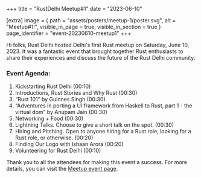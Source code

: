 +++
title = "RustDelhi Meetup#1"
date = "2023-06-10"

[extra]
    image = { path = "assets/posters/meetup-1/poster.svg", alt = "Meetup#1!", visible_in_page = true, visible_in_section = true }
    page_identifier = "event-20230610-meetup1"
+++


Hi folks, Rust Delhi hosted Delhi's first Rust meetup on Saturday, June 10, 2023. It was a fantastic event that brought together Rust enthusiasts to share their experiences and discuss the future of the Rust Delhi community.

### Event Agenda:

1. Kickstarting Rust Delhi (00:10)
2. Introductions, Rust Stories and Why Rust (00:30)
3. “Rust 101” by Guinnes Singh (00:30)
4. “Adventures in porting a UI framework from Haskell to Rust, part 1 - the virtual dom” by Anupam Jain (00:30)
5. Networking + Food (00:30)
6. Lightning Talks. Choose to give a short talk on the spot. (00:30)
7. Hiring and Pitching. Open to anyone hiring for a Rust role, looking for a Rust role, or otherwise. (00:20)
8. Finding Our Logo with Ishaan Arora (00:20)
9. Volunteering for Rust Delhi (00:10)

Thank you to all the attendees for making this event a success. For more details, you can visit the [Meetup event page](https://www.meetup.com/rustdelhi/events/293908211/).
